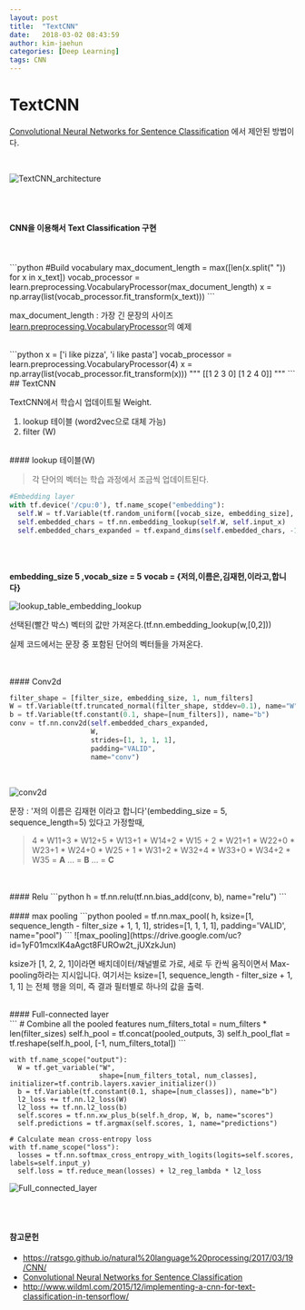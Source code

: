 ```yaml
---
layout: post
title:  "TextCNN"
date:   2018-03-02 08:43:59
author: kim-jaehun
categories: [Deep Learning]
tags: CNN
---
```


# TextCNN

[Convolutional Neural Networks for Sentence Classification](http://emnlp2014.org/papers/pdf/EMNLP2014181.pdf) 에서 제안된 방법이다.

<br>

![TextCNN_architecture](https://drive.google.com/uc?id=1V_eDSDjbEFknbFJPkCACO8ZQSdj7O0os)

<br>
<br>

#### CNN을 이용해서 Text Classification 구현
<br>



<br>
```python
#Build vocabulary
max_document_length = max([len(x.split(" ")) for x in x_text])
vocab_processor = learn.preprocessing.VocabularyProcessor(max_document_length)
x = np.array(list(vocab_processor.fit_transform(x_text)))
```

max_document_length : 가장 긴 문장의 사이즈
[learn.preprocessing.VocabularyProcessor](http://tflearn.org/data_utils/)의 예제

<br>
```python
x = ['i like pizza', 'i like pasta']
vocab_processor = learn.preprocessing.VocabularyProcessor(4)
x = np.array(list(vocab_processor.fit_transform(x)))
"""
[[1 2 3 0]
 [1 2 4 0]]
"""
```


<br>
## TextCNN


TextCNN에서 학습시 업데이트될 Weight.

1. lookup 테이블 (word2vec으로 대체 가능)
2. filter (W)

<br>
####  lookup 테이블(W)

> 각 단어의 벡터는 학습 과정에서 조금씩 업데이트된다.


```python
#Embedding layer
with tf.device('/cpu:0'), tf.name_scope("embedding"):
  self.W = tf.Variable(tf.random_uniform([vocab_size, embedding_size], -1.0, 1.0), name="W")
  self.embedded_chars = tf.nn.embedding_lookup(self.W, self.input_x)
  self.embedded_chars_expanded = tf.expand_dims(self.embedded_chars, -1)
```
<br>
<br>

**embedding_size 5 ,vocab_size = 5**
**vocab = {저의,이름은,김재헌,이라고,합니다}**

![lookup_table_embedding_lookup](https://drive.google.com/uc?id=1MSyJWPTdcymGuoh9YZhfgfsh4efSrpU2)


선택된(빨간 박스) 벡터의 값만 가져온다.(tf.nn.embedding_lookup(w,[0,2]))

실제 코드에서는 문장 중 포함된 단어의 벡터들을 가져온다.



<br>
<br>
#### Conv2d
<br>

```python
filter_shape = [filter_size, embedding_size, 1, num_filters]
W = tf.Variable(tf.truncated_normal(filter_shape, stddev=0.1), name="W")
b = tf.Variable(tf.constant(0.1, shape=[num_filters]), name="b")
conv = tf.nn.conv2d(self.embedded_chars_expanded,
                    W,
                    strides=[1, 1, 1, 1],
                    padding="VALID",
                    name="conv")
```
<br>

![conv2d](https://drive.google.com/uc?id=12nw-bRJX3iwkhHa3gzGC95AjgoGxwV_f)



문장 : '저의 이름은 김재헌 이라고 합니다'(embedding_size = 5, sequence_length=5) 있다고 가정할때,

>4 * W11+3 * W12+5 * W13+1 * W14+2 * W15 + 2 * W21+1 * W22+0 * W23+1 * W24+0 * W25 + 1 * W31+2 * W32+4 * W33+0 * W34+2 * W35 = **A**
>...  = **B**
>...  = **C**


<br>
<br>
#### Relu
```python
h = tf.nn.relu(tf.nn.bias_add(conv, b), name="relu")
```
<br>
<br>
#### max pooling
```python
pooled = tf.nn.max_pool(
                    h,
                    ksize=[1, sequence_length - filter_size + 1, 1, 1],
                    strides=[1, 1, 1, 1],
                    padding='VALID',
                    name="pool")
```
![max_pooling](https://drive.google.com/uc?id=1yF01mcxlK4aAgct8FUROw2t_jUXzkJun)

ksize가 [1, 2, 2, 1]이라면 배치데이터/채널별로 가로, 세로 두 칸씩 움직이면서 Max-pooling하라는 지시입니다.
여기서는 ksize=[1, sequence_length - filter_size + 1, 1, 1] 는 전체 행을 의미, 즉 결과 필터별로 하나의 값을 출력.


<br>
#### Full-connected layer
<br>
```
# Combine all the pooled features
num_filters_total = num_filters * len(filter_sizes)
self.h_pool = tf.concat(pooled_outputs, 3)
self.h_pool_flat = tf.reshape(self.h_pool, [-1, num_filters_total])
```

```
with tf.name_scope("output"):
  W = tf.get_variable("W",
                      shape=[num_filters_total, num_classes], initializer=tf.contrib.layers.xavier_initializer())
  b = tf.Variable(tf.constant(0.1, shape=[num_classes]), name="b")
  l2_loss += tf.nn.l2_loss(W)
  l2_loss += tf.nn.l2_loss(b)
  self.scores = tf.nn.xw_plus_b(self.h_drop, W, b, name="scores")
  self.predictions = tf.argmax(self.scores, 1, name="predictions")

# Calculate mean cross-entropy loss
with tf.name_scope("loss"):
  losses = tf.nn.softmax_cross_entropy_with_logits(logits=self.scores, labels=self.input_y)
  self.loss = tf.reduce_mean(losses) + l2_reg_lambda * l2_loss
```

![Full_connected_layer](https://drive.google.com/uc?id=10iQTHJuPqRRixBNuqLxpkJic9DqmERfr)






<br><br>
#### 참고문헌


* https://ratsgo.github.io/natural%20language%20processing/2017/03/19/CNN/
* [Convolutional Neural Networks for Sentence Classification](http://emnlp2014.org/papers/pdf/EMNLP2014181.pdf)
* http://www.wildml.com/2015/12/implementing-a-cnn-for-text-classification-in-tensorflow/
